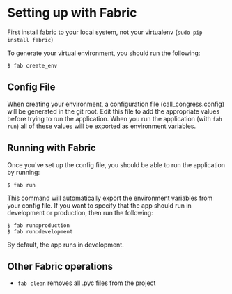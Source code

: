 # Setting up with Fabric

First install fabric to your local system, not your virtualenv (`sudo pip install fabric`)

To generate your virtual environment, you should run the following: 

    $ fab create_env

## Config File

When creating your environment, a configuration file (call_congress.config) will be generated in the git root. Edit this file to add the appropriate values before trying to run the application. When you run the application (with `fab run`) all of these values will be exported as environment variables.

## Running with Fabric 

Once you've set up the config file, you should be able to run the application by running:

    $ fab run

This command will automatically export the environment variables from your config file. If you want to specify that the app should run in development or production, then run the following:

    $ fab run:production
    $ fab run:development

By default, the app runs in development.

## Other Fabric operations

- `fab clean` removes all .pyc files from the project
